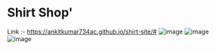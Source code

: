 # Shirt Shop'
Link :- https://ankitkumar734ac.github.io/shirt-site/#
![image](https://user-images.githubusercontent.com/71343747/207151597-b0055ebb-120d-43aa-a327-b810e01238e6.png)
![image](https://user-images.githubusercontent.com/71343747/207151681-4714f50a-48ab-4d91-83da-2f7dd02f4bda.png)
![image](https://user-images.githubusercontent.com/71343747/207151734-a3f2387d-5ea2-444d-a950-de72408b634c.png)
